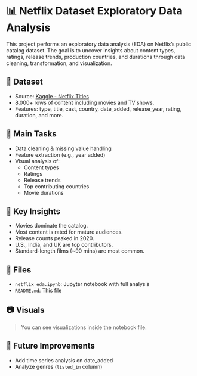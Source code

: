 # 📊 Netflix Dataset Exploratory Data Analysis

This project performs an exploratory data analysis (EDA) on Netflix’s public catalog dataset. The goal is to uncover insights about content types, ratings, release trends, production countries, and durations through data cleaning, transformation, and visualization.

## 📁 Dataset
- Source: [Kaggle - Netflix Titles](https://www.kaggle.com/datasets/shivamb/netflix-shows)
- 8,000+ rows of content including movies and TV shows.
- Features: type, title, cast, country, date_added, release_year, rating, duration, and more.

## 🔧 Main Tasks
- Data cleaning & missing value handling
- Feature extraction (e.g., year added)
- Visual analysis of:
  - Content types
  - Ratings
  - Release trends
  - Top contributing countries
  - Movie durations

## 📌 Key Insights
- Movies dominate the catalog.
- Most content is rated for mature audiences.
- Release counts peaked in 2020.
- U.S., India, and UK are top contributors.
- Standard-length films (~90 mins) are most common.

## 📁 Files
- `netflix_eda.ipynb`: Jupyter notebook with full analysis
- `README.md`: This file

## 📷 Visuals
> You can see visualizations inside the notebook file.

## 🚀 Future Improvements
- Add time series analysis on date_added
- Analyze genres (`listed_in` column)

